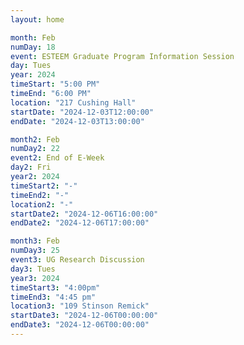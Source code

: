 ```yaml
---
layout: home

month: Feb
numDay: 18
event: ESTEEM Graduate Program Information Session
day: Tues
year: 2024
timeStart: "5:00 PM"
timeEnd: "6:00 PM"
location: "217 Cushing Hall"
startDate: "2024-12-03T12:00:00"
endDate: "2024-12-03T13:00:00"

month2: Feb
numDay2: 22
event2: End of E-Week
day2: Fri
year2: 2024
timeStart2: "-"
timeEnd2: "-"
location2: "-"
startDate2: "2024-12-06T16:00:00"
endDate2: "2024-12-06T17:00:00"

month3: Feb
numDay3: 25
event3: UG Research Discussion
day3: Tues
year3: 2024
timeStart3: "4:00pm" 
timeEnd3: "4:45 pm"
location3: "109 Stinson Remick"
startDate3: "2024-12-06T00:00:00"
endDate3: "2024-12-06T00:00:00"
---
```

